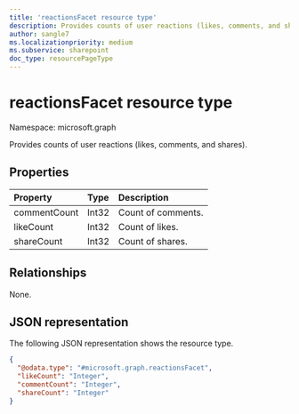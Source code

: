 ```yaml
---
title: 'reactionsFacet resource type'
description: Provides counts of user reactions (likes, comments, and shares).
author: sangle7
ms.localizationpriority: medium
ms.subservice: sharepoint
doc_type: resourcePageType
---
```


# reactionsFacet resource type

Namespace: microsoft.graph



Provides counts of user reactions (likes, comments, and shares).

## Properties

| Property     | Type  | Description        |
| :----------- | :---- | :----------------- |
| commentCount | Int32 | Count of comments. |
| likeCount    | Int32 | Count of likes.    |
| shareCount   | Int32 | Count of shares.   |

## Relationships

None.

## JSON representation

The following JSON representation shows the resource type.

<!-- {
  "blockType": "resource",
  "@odata.type": "microsoft.graph.reactionsFacet"
}
-->

```json
{
  "@odata.type": "#microsoft.graph.reactionsFacet",
  "likeCount": "Integer",
  "commentCount": "Integer",
  "shareCount": "Integer"
}
```
